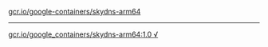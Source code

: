 [gcr.io/google-containers/skydns-arm64](https://hub.docker.com/r/sqeven/skydns-arm64/tags/) 

----
[gcr.io/google_containers/skydns-arm64:1.0 √](https://hub.docker.com/r/sqeven/skydns-arm64/tags/)

